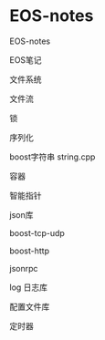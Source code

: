 # EOS-notes
EOS-notes

EOS笔记

文件系统

文件流

锁

序列化

boost字符串  string.cpp
 
容器

智能指针

json库

boost-tcp-udp

boost-http

jsonrpc

log 日志库

配置文件库

定时器
